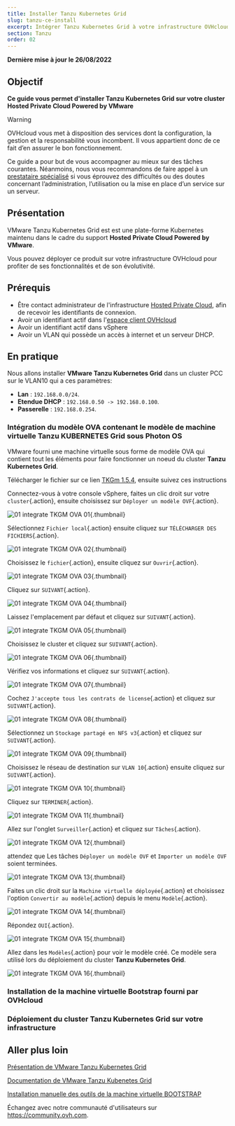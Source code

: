 ```yaml
---
title: Installer Tanzu Kubernetes Grid
slug: tanzu-ce-install
excerpt: Intégrer Tanzu Kubernetes Grid à votre infrastructure OVHcloud
section: Tanzu
order: 02
---
```


**Dernière mise à jour le 26/08/2022**

## Objectif

**Ce guide vous permet d'installer Tanzu Kubernetes Grid sur votre cluster Hosted Private Cloud Powered by VMware**

> [!warning]
> OVHcloud vous met à disposition des services dont la configuration, la gestion et la responsabilité vous incombent. Il vous appartient donc de ce fait d’en assurer le bon fonctionnement.
>
> Ce guide a pour but de vous accompagner au mieux sur des tâches courantes. Néanmoins, nous vous recommandons de faire appel à un [prestataire spécialisé](https://partner.ovhcloud.com/fr/) si vous éprouvez des difficultés ou des doutes concernant l’administration, l’utilisation ou la mise en place d’un service sur un serveur.
>

## Présentation

VMware Tanzu Kubernetes Grid est est une plate-forme Kubernetes maintenu dans le cadre du support **Hosted Private Cloud Powered by VMware**.

Vous pouvez déployer ce produit sur votre infrastructure OVHcloud pour profiter de ses fonctionnalités et de son évolutivité.

## Prérequis

- Être contact administrateur de l'infrastructure [Hosted Private Cloud](https://www.ovhcloud.com/fr/enterprise/products/hosted-private-cloud/), afin de recevoir les identifiants de connexion.
- Avoir un identifiant actif dans l'[espace client OVHcloud](https://www.ovh.com/auth/?action=gotomanager&from=https://www.ovh.com/fr/&ovhSubsidiary=fr)
- Avoir un identifiant actif dans vSphere
- Avoir un VLAN qui possède un accès à internet et un serveur DHCP.

## En pratique

Nous allons installer **VMware Tanzu Kubernetes Grid** dans un cluster PCC sur le VLAN10 qui a ces paramètres:

* **Lan** : `192.168.0.0/24`.
* **Etendue DHCP** : `192.168.0.50 -> 192.168.0.100`.
* **Passerelle** : `192.168.0.254`.

### Intégration du modèle OVA contenant le modèle de machine virtuelle **Tanzu KUBERNETES Grid** sous **Photon OS**

VMware fourni une machine virtuelle sous forme de modèle OVA qui contient tout les éléments pour faire fonctionner un noeud du cluster **Tanzu Kubernetes Grid**. 

Télécharger le fichier sur ce lien [TKGm 1.5.4](https://plik.fromsync.net/file/yMsZyou6CyYCqlQn/Es4foCOnmvvWBMsq/photon-3-kube-v1.22.9+vmware.1-tkg.1-06852a87cc9526f5368519a709525c68.ova), ensuite suivez ces instructions


Connectez-vous à votre console vSphere, faites un clic droit sur votre `cluster`{.action}, ensuite choisissez sur `Déployer un modèle OVF`{.action}.

![01 integrate TKGM OVA 01](images/01-integrate-tkgm-ova01.png){.thumbnail}

Sélectionnez `Fichier local`{.action} ensuite cliquez sur `TÉLÉCHARGER DES FICHIERS`{.action}.

![01 integrate TKGM OVA 02](images/01-integrate-tkgm-ova02.png){.thumbnail}

Choisissez le `fichier`{.action}, ensuite cliquez sur `Ouvrir`{.action}.

![01 integrate TKGM OVA 03](images/01-integrate-tkgm-ova03.png){.thumbnail}

Cliquez sur `SUIVANT`{.action}.

![01 integrate TKGM OVA 04](images/01-integrate-tkgm-ova04.png){.thumbnail}

Laissez l'emplacement par défaut et cliquez sur `SUIVANT`{.action}.

![01 integrate TKGM OVA 05](images/01-integrate-tkgm-ova05.png){.thumbnail}

Choisissez le cluster et cliquez sur `SUIVANT`{.action}.

![01 integrate TKGM OVA 06](images/01-integrate-tkgm-ova06.png){.thumbnail}

Vérifiez vos informations et cliquez sur `SUIVANT`{.action}.

![01 integrate TKGM OVA 07](images/01-integrate-tkgm-ova07.png){.thumbnail}

Cochez `J'accepte tous les contrats de license`{.action} et cliquez sur `SUIVANT`{.action}.

![01 integrate TKGM OVA 08](images/01-integrate-tkgm-ova08.png){.thumbnail}

Sélectionnez un `Stockage partagé en NFS v3`{.action} et cliquez sur `SUIVANT`{.action}.

![01 integrate TKGM OVA 09](images/01-integrate-tkgm-ova09.png){.thumbnail}

Choisissez le réseau de destination sur `VLAN 10`{.action} ensuite cliquez sur `SUIVANT`{.action}.

![01 integrate TKGM OVA 10](images/01-integrate-tkgm-ova10.png){.thumbnail}

Cliquez sur `TERMINER`{.action}.

![01 integrate TKGM OVA 11](images/01-integrate-tkgm-ova11.png){.thumbnail}

Allez sur l'onglet `Surveiller`{.action} et cliquez sur `Tâches`{.action}.

![01 integrate TKGM OVA 12](images/01-integrate-tkgm-ova12.png){.thumbnail}

attendez que Les tâches `Déployer un modèle OVF` et `Importer un modèle OVF` soient terminées.

![01 integrate TKGM OVA 13](images/01-integrate-tkgm-ova13.png){.thumbnail}

Faites un clic droit sur la `Machine virtuelle déployée`{.action} et choisissez l'option `Convertir au modèle`{.action} depuis le menu `Modèle`{.action}.

![01 integrate TKGM OVA 14](images/01-integrate-tkgm-ova14.png){.thumbnail}

Répondez `OUI`{.action}.

![01 integrate TKGM OVA 15](images/01-integrate-tkgm-ova15.png){.thumbnail}

Allez dans les `Modèles`{.action} pour voir le modèle créé. Ce modèle sera utilisé lors du déploiement du cluster **Tanzu Kubernetes Grid**.

![01 integrate TKGM OVA 16](images/01-integrate-tkgm-ova16.png){.thumbnail}


### Installation de la machine virtuelle **Bootstrap** fourni par OVHcloud


### Déploiement du cluster **Tanzu Kubernetes Grid** sur votre infrastructure 



## Aller plus loin

[Présentation de VMware Tanzu Kubernetes Grid](https://tanzu.vmware.com/kubernetes-grid)

[Documentation de VMware Tanzu Kubenetes Grid](https://https://docs.vmware.com/en/VMware-Tanzu-Kubernetes-Grid/index.html)

[Installation manuelle des outils de la machine virtuelle BOOTSTRAP](https://docs.vmware.com/en/VMware-Tanzu-Kubernetes-Grid/1.5/vmware-tanzu-kubernetes-grid-15/GUID-install-cli.html)

Échangez avec notre communauté d'utilisateurs sur <https://community.ovh.com>.

